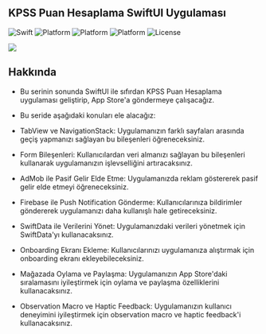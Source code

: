 ## KPSS Puan Hesaplama SwiftUI Uygulaması

![Swift](https://img.shields.io/badge/Swift-5.9-orange.svg)
![Platform](https://img.shields.io/badge/Platform-iOS17%20-red.svg)
![Platform](https://img.shields.io/badge/Platform-WatchOs10%20-red.svg)
![Platform](https://img.shields.io/badge/SwiftUI-4-green.svg)
![License](https://img.shields.io/badge/License-MIT-blue.svg)

[<img src="https://yourimageshare.com/ib/QN2zYujrbL.webp">](https://www.youtube.com/watch?v=QeRIqr8V8oE&list=PL7YHguPv2mAxvbiMw3NwVtenV12wxlDPy "SwiftUI ile KPSS Puan Hesaplama Uygulaması")


## Hakkında
- Bu serinin sonunda SwiftUI ile sıfırdan KPSS Puan Hesaplama uygulaması geliştirip, App Store'a göndermeye çalışacağız.

- Bu seride aşağıdaki konuları ele alacağız:

- TabView ve NavigationStack: Uygulamanızın farklı sayfaları arasında geçiş yapmanızı sağlayan bu bileşenleri öğreneceksiniz.

- Form Bileşenleri: Kullanıcılardan veri almanızı sağlayan bu bileşenleri kullanarak uygulamanızın işlevselliğini artıracaksınız.

- AdMob ile Pasif Gelir Elde Etme: Uygulamanızda reklam göstererek pasif gelir elde etmeyi öğreneceksiniz.

- Firebase ile Push Notification Gönderme: Kullanıcılarınıza bildirimler göndererek uygulamanızı daha kullanışlı hale getireceksiniz.

- SwiftData ile Verilerini Yönet: Uygulamanızdaki verileri yönetmek için SwiftData'yı kullanacaksınız.

- Onboarding Ekranı Ekleme: Kullanıcılarınızı uygulamanıza alıştırmak için onboarding ekranı ekleyebileceksiniz.

- Mağazada Oylama ve Paylaşma: Uygulamanızın App Store'daki sıralamasını iyileştirmek için oylama ve paylaşma özelliklerini kullanacaksınız.

- Observation Macro ve Haptic Feedback: Uygulamanızın kullanıcı deneyimini iyileştirmek için observation macro ve haptic feedback'i kullanacaksınız.
